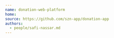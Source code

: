 ```yaml
---
name: donation-web-platform
home:
source: https://github.com/szn-app/donation-app
authors:
  - people/safi-nassar.md
---
```

